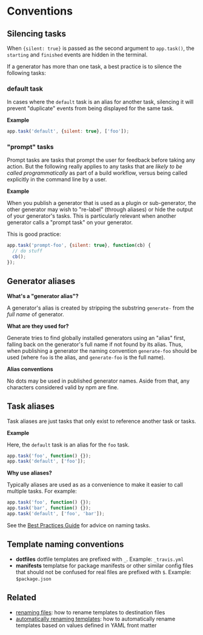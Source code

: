 # Conventions

## Silencing tasks

When `{silent: true}` is passed as the second argument to `app.task()`,  the `starting` and `finished` events are hidden in the terminal.

If a generator has more than one task, a best practice is to silence the following tasks:

### default task

In cases where the `default` task is an alias for another task, silencing it will prevent "duplicate" events from being displayed for the same task.

**Example**

```js
app.task('default', {silent: true}, ['foo']);
```

### "prompt" tasks

Prompt tasks are tasks that prompt the user for feedback before taking any action. But the following really applies to any tasks that are _likely to be called programmatically_ as part of a build workflow, versus being called explicitly in the command line by a user.

**Example**

When you publish a generator that is used as a plugin or sub-generator, the other generator may wish to "re-label" (through aliases) or hide the output of your generator's tasks. This is particularly relevant when another generator calls a "prompt task" on your generator.

This is good practice:

```js
app.task('prompt-foo', {silent: true}, function(cb) {
  // do stuff
  cb();
});
```

<a name="aliases"></a>

## Generator aliases

**What's a "generator alias"?**

A generator's alias is created by stripping the substring `generate-` from the _full name_ of generator.

**What are they used for?**

Generate tries to find globally installed generators using an "alias" first, falling back on the generator's full name if not found by its alias. Thus, when publishing a generator the naming convention `generate-foo` should be used (where `foo` is the alias, and `generate-foo` is the full name).

**Alias conventions**

No dots may be used in published generator names. Aside from that, any characters considered valid by npm are fine.

## Task aliases

Task aliases are just tasks that only exist to reference another task or tasks.

**Example**

Here, the `default` task is an alias for the `foo` task.

```js
app.task('foo', function() {});
app.task('default', ['foo']);
```

**Why use aliases?**

Typically aliases are used as as a convenience to make it easier to call multiple tasks. For example:

```js
app.task('foo', function() {});
app.task('bar', function() {});
app.task('default', ['foo', 'bar']);
```

See the [Best Practices Guide](https://github.com/generate/best-practices/naming-tasks) for advice on naming tasks.

## Template naming conventions

* **dotfiles** dotfile templates are prefixed with `_`. Example: `_travis.yml`
* **manifests** templatse for package manifests or other similar config files that should not be confused for real files are prefixed with `$`. Example: `$package.json`

## Related

* [renaming files](#renaming-files): how to rename templates to destination files
* [automatically renaming templates](#renaming-templates): how to automatically rename templates based on values defined in YAML front matter

[base-plugins]: https://github.com/node-base/base-plugins
[gulp]: http://gulpjs.com
[generate-dest]: https://github.com/generate/generate-dest
